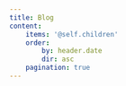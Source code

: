 ```yaml
---
title: Blog
content:
    items: '@self.children'
    order:
        by: header.date
        dir: asc
    pagination: true
---
```


